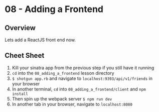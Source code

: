 # 08 - Adding a Frontend

## Overview

Lets add a ReactJS front end now.

## Cheet Sheet

1. Kill your sinatra app from the previous step if you still have it running
1. `cd` into the `08_adding_a_frontend` lesson directory
1. `$ shotgun app.rb` and navigate to `localhost:9393/api/v1/friends` in your browser
1. In another terminal, `cd` into `08_adding_a_frontend/client` and `npm install`
1. Then spin up the webpack server `$ npm run dev`
1. In another tab in your browser, navigate to `localhost:8080`
